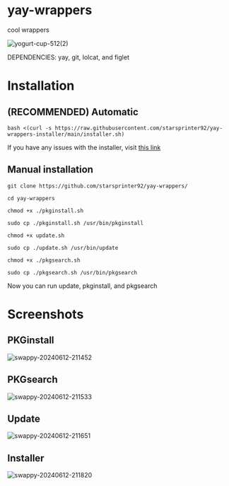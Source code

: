 # yay-wrappers
cool wrappers

![yogurt-cup-512(2)](https://github.com/starsprinter92/yay-wrappers/assets/97267759/00190f2e-2078-4e0d-815b-dfb0e58165e6)

DEPENDENCIES: yay, git, lolcat, and figlet

# Installation

## (RECOMMENDED) Automatic

```
bash <(curl -s https://raw.githubusercontent.com/starsprinter92/yay-wrappers-installer/main/installer.sh)
```
If you have any issues with the installer, visit [this link](https://github.com/starsprinter92/yay-wrappers-installer/tree/main)
## Manual installation
```
git clone https://github.com/starsprinter92/yay-wrappers/

cd yay-wrappers

chmod +x ./pkginstall.sh

sudo cp ./pkginstall.sh /usr/bin/pkginstall

chmod +x update.sh

sudo cp ./update.sh /usr/bin/update

chmod +x ./pkgsearch.sh

sudo cp ./pkgsearch.sh /usr/bin/pkgsearch
```
Now you can run update, pkginstall, and pkgsearch

# Screenshots

## PKGinstall

![swappy-20240612-211452](https://github.com/starsprinter92/yay-wrappers/assets/97267759/72974eca-29d9-4ac9-8faf-7a63d5f2e909)

## PKGsearch 

![swappy-20240612-211533](https://github.com/starsprinter92/yay-wrappers/assets/97267759/d00dc2c6-d8b7-42ec-9f90-3e002a72b807)

## Update

![swappy-20240612-211651](https://github.com/starsprinter92/yay-wrappers/assets/97267759/b02a7506-d0aa-46a2-b2f3-d0c37e403a2b)

## Installer

![swappy-20240612-211820](https://github.com/starsprinter92/yay-wrappers/assets/97267759/d6a0a5e2-9966-44b9-b4ca-eb8603467624)
